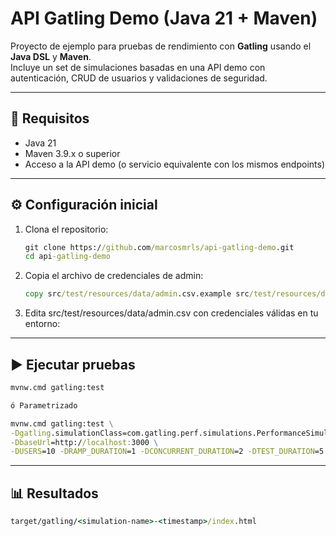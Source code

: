 # API Gatling Demo (Java 21 + Maven)

Proyecto de ejemplo para pruebas de rendimiento con **Gatling** usando el **Java DSL** y **Maven**.  
Incluye un set de simulaciones basadas en una API demo con autenticación, CRUD de usuarios y validaciones de seguridad.

---

## 🚀 Requisitos

- Java 21
- Maven 3.9.x o superior
- Acceso a la API demo (o servicio equivalente con los mismos endpoints)

---

## ⚙️ Configuración inicial

1. Clona el repositorio:
   ```cmd
   git clone https://github.com/marcosmrls/api-gatling-demo.git
   cd api-gatling-demo

2. Copia el archivo de credenciales de admin:
   ```cmd
   copy src/test/resources/data/admin.csv.example src/test/resources/data/admin.csv

3. Edita src/test/resources/data/admin.csv con credenciales válidas en tu entorno:

---

## ▶️ Ejecutar pruebas
   ```cmd
   mvnw.cmd gatling:test

   ó Parametrizado

   mvnw.cmd gatling:test \
  -Dgatling.simulationClass=com.gatling.perf.simulations.PerformanceSimulation \
  -DbaseUrl=http://localhost:3000 \
  -DUSERS=10 -DRAMP_DURATION=1 -DCONCURRENT_DURATION=2 -DTEST_DURATION=5
  ```

---

## 📊 Resultados
   ```cmd
   target/gatling/<simulation-name>-<timestamp>/index.html
